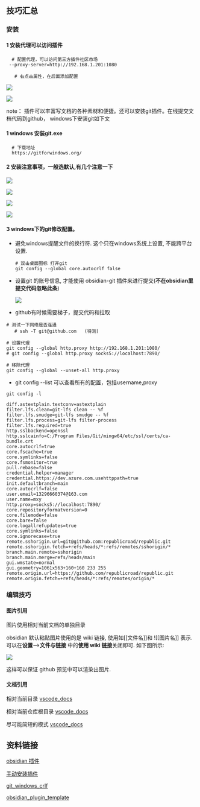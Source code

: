 
## 技巧汇总

### 安装
#### 1 安装代理可以访问插件

```shell
  # 配置代理，可以访问第三方插件社区市场
 --proxy-server=http://192.168.1.201:1080

   # 右点击属性，在后面添加配置
```


![](attach/ob_proxy_01.png)

![](attach/ob_proxy_02.png)



   note：
	 插件可以丰富写文档的各种素材和便捷。还可以安装git插件。在线提交文档代码到github，
	 windows下安装git如下文
	 


#### 1 windows 安装git.exe

```
  # 下载地址
  https://gitforwindows.org/
```

#### 2 安装注意事项，一般选默认,有几个注意一下

![](attach/git_windows_tips2.jpg)

![](attach/git_windows_tips3.jpg)

![](attach/git_windows_tips1.jpg)

![](attach/git_windows_tips4.jpg)



#### 3 windows下的git修改配置。


- 避免windows提醒文件的换行符. 这个只在windows系统上设置, 不能跨平台设置. 
	```
	# 双击桌面图标 打开git 
	git config --global core.autocrlf false
	```


- 设置git 的账号信息, 才能使用 obsidian-git 插件来进行提交(**不在obsidian里提交代码忽略此条**)

	![](attach/obsidian_git_tips01.png)



- github有时候需要梯子，提交代码和拉取 

```shell
# 测试一下网络是否连通
   # ssh -T git@github.com   (待测)

# 设置代理
git config --global http.proxy http://192.168.1.201:1080/
# git config --global http.proxy socks5://localhost:7890/

# 移除代理
git config --global --unset-all http.proxy
```

- git config --list  可以查看所有的配置，包括username,proxy

```
git config -l

diff.astextplain.textconv=astextplain
filter.lfs.clean=git-lfs clean -- %f
filter.lfs.smudge=git-lfs smudge -- %f
filter.lfs.process=git-lfs filter-process
filter.lfs.required=true
http.sslbackend=openssl
http.sslcainfo=C:/Program Files/Git/mingw64/etc/ssl/certs/ca-bundle.crt
core.autocrlf=true
core.fscache=true
core.symlinks=false
core.fsmonitor=true
pull.rebase=false
credential.helper=manager
credential.https://dev.azure.com.usehttppath=true
init.defaultbranch=main
core.autocrlf=false
user.email=13296660374@163.com
user.name=mxy
http.proxy=socks5://localhost:7890/
core.repositoryformatversion=0
core.filemode=false
core.bare=false
core.logallrefupdates=true
core.symlinks=false
core.ignorecase=true
remote.sshorigin.url=git@github.com:republicroad/republic.git
remote.sshorigin.fetch=+refs/heads/*:refs/remotes/sshorigin/*
branch.main.remote=sshorigin
branch.main.merge=refs/heads/main
gui.wmstate=normal
gui.geometry=1061x563+160+160 233 255
remote.origin.url=https://github.com/republicroad/republic.git
remote.origin.fetch=+refs/heads/*:refs/remotes/origin/*

```



### 编辑技巧

#### 图片引用

图片使用相对当前文档的单独目录

obsidian 默认粘贴图片使用的是 wiki 链接, 使用如\[[文件名]]和 \!\[[图片名]] 表示. 可以在**设置**-->**文件与链接** 中的**使用 wiki 链接**关闭即可. 如下图所示:

![](attach/Pasted%20image%2020240130003753.png)

这样可以保证 github 预览中可以渲染出图片.


#### 文档引用


相对当前目录
	[vscode_docs](../vscode/vscode_docs.md)
	
相对当前仓库根目录
	[vscode_docs](vscode/vscode_docs.md)
	
尽可能简短的模式
	[vscode_docs](vscode_docs.md)


## 资料链接

[obsidian 插件](https://mdnice.com/writing/5caac9e9eb61489a959db5fd415e4d20)

[手动安装插件](https://www.youtube.com/watch?v=ffGfVBLDI_0)

[git_windows_crlf](https://stackoverflow.com/questions/17628305/windows-git-warning-lf-will-be-replaced-by-crlf-is-that-warning-tail-backwar)

[obsidian_plugin_template](https://github.com/polyipseity/obsidian-plugin-template)

